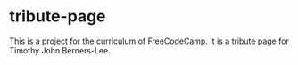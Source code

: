 # tribute-page
This is a project for the curriculum of FreeCodeCamp. It is a tribute page for Timothy John Berners-Lee.
